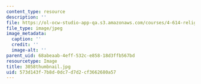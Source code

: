 ```yaml
---
content_type: resource
description: ''
file: https://ol-ocw-studio-app-qa.s3.amazonaws.com/courses/4-614-religious-architecture-and-islamic-cultures-fall-2002/573d143f7b8d0dc7d7d2cf3662680a57_3058thumbnail.jpg
file_type: image/jpeg
image_metadata:
  caption: ''
  credit: ''
  image-alt: ''
parent_uid: 68abeaab-4eff-532c-e858-18d3ffb567bd
resourcetype: Image
title: 3058thumbnail.jpg
uid: 573d143f-7b8d-0dc7-d7d2-cf3662680a57
---
```

